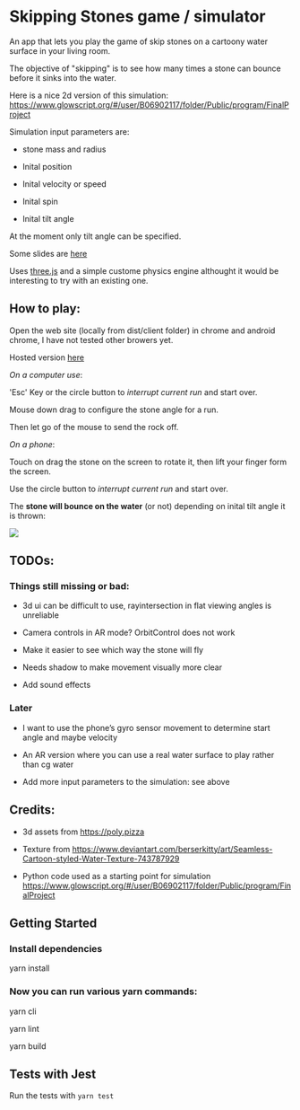 # Skipping Stones game / simulator

An app that lets you play the game of skip stones on a cartoony water surface in your living room.

The objective of "skipping" is to see how many times a stone can bounce before it sinks into the water.

Here is a nice 2d version of this simulation:
https://www.glowscript.org/#/user/B06902117/folder/Public/program/FinalProject

Simulation input parameters are:
* stone mass and radius

* Inital position

* Inital velocity or speed

* Inital spin

* Inital tilt angle

At the moment only tilt angle can be specified.

Some slides are [here](https://docs.google.com/presentation/d/1JtKs5VajW88dYSgr5EwdCILuMcmJk0QbY2yZ9t8yddc/edit?usp=sharing)

Uses [three.js](https://threejs.org) and a simple custome physics engine althought it would be interesting to try with an existing one.


## How to play: 
Open the web site (locally from dist/client folder) in chrome and android chrome, I have not tested other browers yet. 

Hosted version [here](https://3a1b2c3.github.io/SkippingStones) 

*On a computer use*: 

'Esc' Key or the circle button to *interrupt current run* and start over.

Mouse down drag to configure the stone angle for a run.

Then let go of the mouse to send the rock off.


*On a phone*:

Touch on drag the stone on the screen to rotate it, then lift your finger form the screen. 

Use the circle button to *interrupt current run* and start over.



The **stone will bounce on the water** (or not) depending on inital tilt angle it is thrown:

![](Animation2.gif)

## TODOs:
### Things still missing or bad: 
* 3d ui can be difficult to use, rayintersection in flat viewing angles is unreliable

* Camera controls in AR mode? OrbitControl does not work

* Make it easier to see which way the stone will fly 

* Needs shadow to make movement visually more clear

* Add sound effects


### Later
* I want to use the phone’s gyro sensor movement to determine start angle and maybe velocity

* An AR version where you can use a real water surface to play rather than cg water

* Add more input parameters to the simulation: see above


## Credits:
* 3d assets from https://poly.pizza

* Texture from https://www.deviantart.com/berserkitty/art/Seamless-Cartoon-styled-Water-Texture-743787929

* Python code used as a starting point for simulation
https://www.glowscript.org/#/user/B06902117/folder/Public/program/FinalProject


## Getting Started

### Install dependencies
yarn install

###  Now you can run various yarn commands:
yarn cli

yarn lint

yarn build



## Tests with Jest

Run the tests with `yarn test` 



